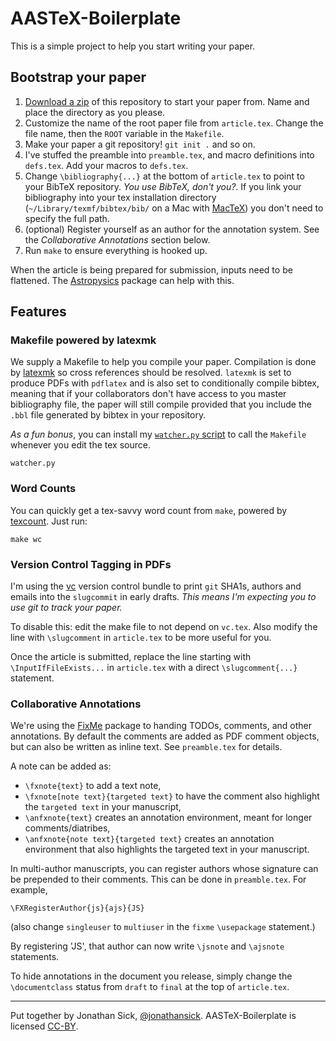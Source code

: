 # AASTeX-Boilerplate

This is a simple project to help you start writing your paper.

## Bootstrap your paper

1. [Download a zip](https://github.com/jonathansick/aastex_boilerplate/archive/master.zip) of this repository to start your paper from. Name and place the directory as you please.
2. Customize the name of the root paper file from `article.tex`. Change the file name, then the `ROOT` variable in the `Makefile`.
3. Make your paper a git repository! `git init .` and so on.
4. I've stuffed the preamble into `preamble.tex`, and macro definitions into `defs.tex`. Add your macros to `defs.tex`.
5. Change `\bibliography{...}` at the bottom of `article.tex` to point to your BibTeX repository. *You use BibTeX, don't you?*. If you link your bibliography into
your tex installation directory (`~/Library/texmf/bibtex/bib/` on a Mac with [MacTeX](http://tug.org/mactex/)) you don't need to specify the full path.
6. (optional) Register yourself as an author for the annotation system. See the *Collaborative Annotations* section below.
7. Run `make` to ensure everything is hooked up.

When the article is being prepared for submission, inputs need to be flattened. The [Astropysics](http://pythonhosted.org/Astropysics/) package can help with this.

## Features

### Makefile powered by latexmk

We supply a Makefile to help you compile your paper.
Compilation is done by [latexmk](http://users.phys.psu.edu/~collins/software/latexmk/) so cross references should be resolved. `latexmk` is set to produce PDFs with `pdflatex` and is also set to conditionally compile bibtex, meaning that if your collaborators don't have access to you master bibliography file, the paper will still compile provided that you include the `.bbl` file generated by bibtex in your repository.

*As a fun bonus*, you can install my [`watcher.py` script](https://gist.github.com/jonathansick/3594679) to call the `Makefile` whenever you edit the tex source.

    watcher.py

### Word Counts

You can quickly get a tex-savvy word count from `make`, powered by [texcount](http://app.uio.no/ifi/texcount/).
Just run:

    make wc

### Version Control Tagging in PDFs

I'm using the [vc](http://www.ctan.org/tex-archive/support/vc) version control bundle to print `git` SHA1s, authors and emails into the `slugcommit` in early drafts. *This means I'm expecting you to use git to track your paper.*

To disable this: edit the make file to not depend on `vc.tex`. Also modify the line with `\slugcomment` in `article.tex` to be more useful for you.

Once the article is submitted, replace the line starting with `\InputIfFileExists...` in `article.tex` with a direct `\slugcomment{...}` statement.

### Collaborative Annotations

We're using the [FixMe](http://www.ctan.org/pkg/fixme) package to handing TODOs, comments, and other annotations.
By default the comments are added as PDF comment objects, but can also be written as inline text.
See `preamble.tex` for details.

A note can be added as:

- `\fxnote{text}` to add a text note,
- `\fxnote[note text}{targeted text}` to have the comment also highlight the `targeted text` in your manuscript,
- `\anfxnote{text}` creates an annotation environment, meant for longer comments/diatribes,
- `\anfxnote{note text}{targeted text}` creates an annotation environment that also highlights the targeted text in your manuscript.

In multi-author manuscripts, you can register authors whose signature can be prepended to their comments.
This can be done in `preamble.tex`. For example,

    \FXRegisterAuthor{js}{ajs}{JS}

(also change `singleuser` to `multiuser` in the `fixme` `\usepackage` statement.)

By registering 'JS', that author can now write `\jsnote` and `\ajsnote` statements.

To hide annotations in the document you release, simply change the `\documentclass` status from `draft` to `final` at the top of `article.tex`.

***

Put together by Jonathan Sick, [@jonathansick](http://www.github.com/jonathansick).
AASTeX-Boilerplate is licensed [CC-BY](http://creativecommons.org/licenses/by/3.0/deed.en_US).
